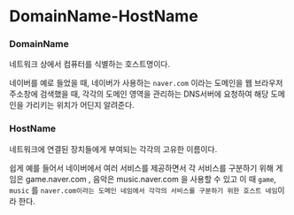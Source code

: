 # DomainName-HostName


### DomainName
네트워크 상에서 컴퓨터를 식별하는 호스트명이다.

네이버를 예로 들었을 때, 네이버가 사용하는 `naver.com` 이라는 도메인을 웹 브라우저 주소창에 검색했을 때, 각각의 도메인 영역을 관리하는 DNS서버에 요청하여
해당 도메인을 가리키는 위치가 어딘지 알려준다.


### HostName

네트워크에 연결된 장치들에게 부여되는 각각의 고유한 이름이다.

쉽게 예를 들어서 네이버에서 여러 서비스를 제공하면서 각 서비스를 구분하기 위해 게임은 game.naver.com , 음악은 music.naver.com 을 사용할 수 있고 이 때
`game`, `music` 를 `naver.com이라는 도메인 네임에서 각각의 서비스를 구분하기 위한 호스트 네임`이라 한다.

